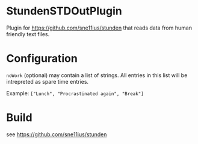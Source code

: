 StundenSTDOutPlugin
===================

Plugin for https://github.com/sne11ius/stunden that reads data from human friendly text files.

Configuration
=============

`noWork` (optional) may contain a list of strings. All entries in this list will be intrepreted as spare time entries.

Example: `["Lunch", "Procrastinated again", "Break"]`

Build
=====
see https://github.com/sne11ius/stunden
